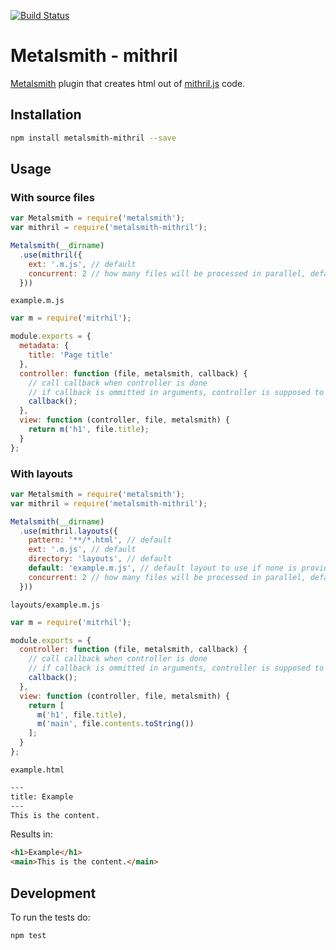[![Build Status](https://travis-ci.org/kopa-app/metalsmith-mithril.svg)](https://travis-ci.org/kopa-app/metalsmith-mithril)

# Metalsmith - mithril

[Metalsmith](http://www.metalsmith.io/) plugin that creates html out of [mithril.js](http://mithril.js.org/) code.

## Installation

```bash
npm install metalsmith-mithril --save
```

## Usage

### With source files

```javascript
var Metalsmith = require('metalsmith');
var mithril = require('metalsmith-mithril');

Metalsmith(__dirname)
  .use(mithril({
    ext: '.m.js', // default
    concurrent: 2 // how many files will be processed in parallel, default is none
  }))
```

`example.m.js`

```javascript
var m = require('mitrhil');

module.exports = {
  metadata: {
    title: 'Page title'
  },
  controller: function (file, metalsmith, callback) {
    // call callback when controller is done
    // if callback is ommitted in arguments, controller is supposed to be sync
    callback();
  },
  view: function (controller, file, metalsmith) {
    return m('h1', file.title);
  }
};
```

### With layouts

```javascript
var Metalsmith = require('metalsmith');
var mithril = require('metalsmith-mithril');

Metalsmith(__dirname)
  .use(mithril.layouts({
    pattern: '**/*.html', // default
    ext: '.m.js', // default
    directory: 'layouts', // default
    default: 'example.m.js', // default layout to use if none is provided
    concurrent: 2 // how many files will be processed in parallel, default is none
  }))
```

`layouts/example.m.js`

```javascript
var m = require('mitrhil');

module.exports = {
  controller: function (file, metalsmith, callback) {
    // call callback when controller is done
    // if callback is ommitted in arguments, controller is supposed to be sync
    callback();
  },
  view: function (controller, file, metalsmith) {
    return [
      m('h1', file.title),
      m('main', file.contents.toString())
    ];
  }
};
```

`example.html`


```html
---
title: Example
---
This is the content.
```

Results in:

```html
<h1>Example</h1>
<main>This is the content.</main>
```

## Development

To run the tests do:

```bash
npm test
```

